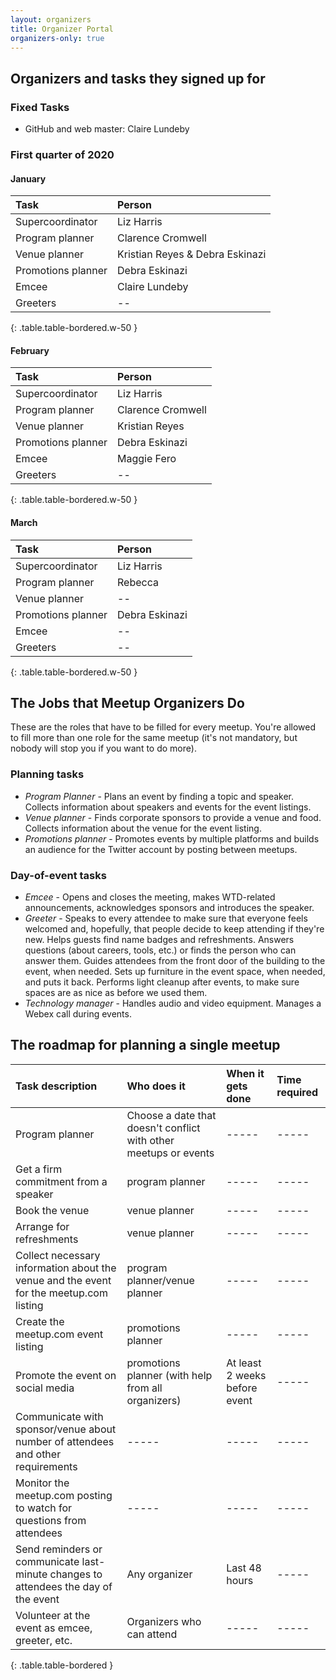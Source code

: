 ```yaml
---
layout: organizers
title: Organizer Portal
organizers-only: true
---
```



## Organizers and tasks they signed up for

### Fixed Tasks

*   GitHub and web master: Claire Lundeby

### First quarter of 2020

#### January

|Task|Person|
|:--|:--|
|Supercoordinator|Liz Harris|
|Program planner|Clarence Cromwell|
|Venue planner|Kristian Reyes & Debra Eskinazi|
|Promotions planner|Debra Eskinazi|
|Emcee|Claire Lundeby|
|Greeters|--|
{: .table.table-bordered.w-50 }

#### February

|Task|Person|
|:--|:--|
|Supercoordinator|Liz Harris|
|Program planner|Clarence Cromwell|
|Venue planner|Kristian Reyes|
|Promotions planner|Debra Eskinazi|
|Emcee|Maggie Fero|
|Greeters|--|
{: .table.table-bordered.w-50  }

#### March

|Task|Person|
|:--|:--|
|Supercoordinator|Liz Harris|
|Program planner|Rebecca|
|Venue planner|--|
|Promotions planner|Debra Eskinazi|
|Emcee|--|
|Greeters|--|
{: .table.table-bordered.w-50  }

## The Jobs that Meetup Organizers Do

These are the roles that have to be filled for every meetup. You're allowed to fill more than one role for the same meetup (it's not mandatory, but nobody will stop you if you want to do more).

### Planning tasks

* *Program Planner* - Plans an event by finding a topic and speaker. Collects information about speakers and events for the event listings.
* *Venue planner* - Finds corporate sponsors to provide a venue and food. Collects information about the venue for the event listing.
* *Promotions planner* - Promotes events by multiple platforms and builds an audience for the Twitter account by posting between meetups.

### Day-of-event tasks

* *Emcee* - Opens and closes the meeting, makes WTD-related announcements, acknowledges sponsors and introduces the speaker.
* *Greeter* - Speaks to every attendee to make sure that everyone feels welcomed and, hopefully, that people decide to keep attending if they're new. Helps guests find name badges and refreshments. Answers questions (about careers, tools, etc.) or finds the person who can answer them. Guides attendees from the front door of the building to the event, when needed. Sets up furniture in the event space, when needed, and puts it back. Performs light cleanup after events, to make sure spaces are as nice as before we used them.
* *Technology manager* - Handles audio and video equipment. Manages a Webex call during events.

## The roadmap for planning a single meetup

|Task description|Who does it|When it gets done|Time required|
|:---------------|:----------|:----------------|:------------|
Program planner|Choose a date that doesn't conflict with other meetups or events|-----|-----|
|Get a firm commitment from a speaker|program planner|-----|-----|
|Book the venue|venue planner|-----|-----|
|Arrange for refreshments|venue planner|-----|-----|
|Collect necessary information about the venue and the event for the meetup.com listing|program planner/venue planner|-----|-----|
|Create the meetup.com event listing |promotions planner|-----|-----|
|Promote the event on social media |promotions planner (with help from all organizers)|At least 2 weeks before event|-----|
|Communicate with sponsor/venue about number of attendees and other requirements |-----|-----|-----|
|Monitor the meetup.com posting to watch for questions from attendees |-----|-----|-----|
|Send reminders or communicate last-minute changes to attendees the day of the event|Any organizer|Last 48 hours|-----|
|Volunteer at the event as emcee, greeter, etc.|Organizers who can attend|-----|-----|
{: .table.table-bordered }